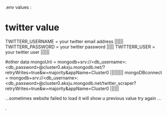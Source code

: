 .env values : 

# twitter value 
TWITTERR_USERNAME = your twitter email address ||||||
TWITTERR_PASSWORD = your twitter password  |||||
TWITTERR_USER = your twitter user ||||||


#other data
mongoUrii = mongodb+srv://<db_username>:<db_password>@cluster0.akxju.mongodb.net/?retryWrites=true&w=majority&appName=Cluster0   |||||||||
mongoDBconnect = mongodb+srv://<db_username>:<db_password>@cluster0.akxju.mongodb.net/twitter_scraper?retryWrites=true&w=majority&appName=Cluster0 ||||||

...sometimes website failed to load it will show u previous value try again ... 

.
